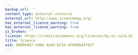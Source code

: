 ```yaml
---
backup_url: ''
content_type: external-resource
external_url: http://www.sciencemag.org/
has_external_licence_warning: true
has_external_license_warning: true
is_broken: ''
license: https://creativecommons.org/licenses/by-nc-sa/4.0/
title: Science
uid: 90806697-b866-4e4d-b21d-4fb09b447557
---
```

